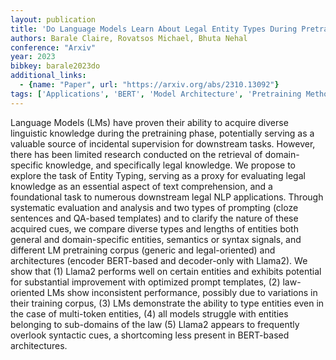 ```yaml
---
layout: publication
title: 'Do Language Models Learn About Legal Entity Types During Pretraining?'
authors: Barale Claire, Rovatsos Michael, Bhuta Nehal
conference: "Arxiv"
year: 2023
bibkey: barale2023do
additional_links:
  - {name: "Paper", url: "https://arxiv.org/abs/2310.13092"}
tags: ['Applications', 'BERT', 'Model Architecture', 'Pretraining Methods', 'Prompting', 'Reinforcement Learning', 'Training Techniques']
---
```

Language Models (LMs) have proven their ability to acquire diverse linguistic knowledge during the pretraining phase, potentially serving as a valuable source of incidental supervision for downstream tasks. However, there has been limited research conducted on the retrieval of domain-specific knowledge, and specifically legal knowledge. We propose to explore the task of Entity Typing, serving as a proxy for evaluating legal knowledge as an essential aspect of text comprehension, and a foundational task to numerous downstream legal NLP applications. Through systematic evaluation and analysis and two types of prompting (cloze sentences and QA-based templates) and to clarify the nature of these acquired cues, we compare diverse types and lengths of entities both general and domain-specific entities, semantics or syntax signals, and different LM pretraining corpus (generic and legal-oriented) and architectures (encoder BERT-based and decoder-only with Llama2). We show that (1) Llama2 performs well on certain entities and exhibits potential for substantial improvement with optimized prompt templates, (2) law-oriented LMs show inconsistent performance, possibly due to variations in their training corpus, (3) LMs demonstrate the ability to type entities even in the case of multi-token entities, (4) all models struggle with entities belonging to sub-domains of the law (5) Llama2 appears to frequently overlook syntactic cues, a shortcoming less present in BERT-based architectures.
